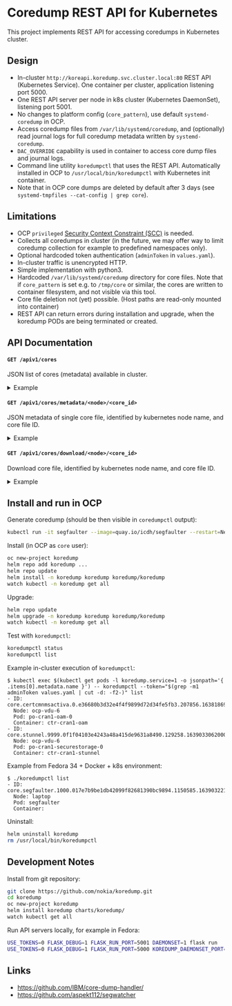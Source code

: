 # Coredump REST API for Kubernetes

This project implements REST API for accessing coredumps in Kubernetes cluster.

## Design

- In-cluster `http://koreapi.koredump.svc.cluster.local:80` REST API (Kubernetes Service).
  One container per cluster, application listening port 5000.
- One REST API server per node in k8s cluster (Kubernetes DaemonSet), listening port 5001.
- No changes to platform config (`core_pattern`), use default `systemd-coredump` in OCP.
- Access coredump files from `/var/lib/systemd/coredump`, and (optionally) read journal logs for full coredump metadata written by `systemd-coredump`.
- `DAC_OVERRIDE` capability is used in container to access core dump files and journal logs.
- Command line utility `koredumpctl` that uses the REST API. Automatically installed in OCP to `/usr/local/bin/koredumpctl` with Kubernetes init container.
- Note that in OCP core dumps are deleted by default after 3 days (see `systemd-tmpfiles --cat-config | grep core`).

## Limitations

- OCP `privileged` [Security Context Constraint (SCC)](https://docs.openshift.com/container-platform/4.9/authentication/managing-security-context-constraints.html) is needed.
- Collects all coredumps in cluster (in the future, we may offer way to limit coredump collection for example to predefined namespaces only).
- Optional hardcoded token authentication (`adminToken` in `values.yaml`).
- In-cluster traffic is unencrypted HTTP.
- Simple implementation with python3.
- Hardcoded `/var/lib/systemd/coredump` directory for core files.
  Note that if `core_pattern` is set e.g. to `/tmp/core` or similar, the cores are written to container filesystem, and not visible via this tool.
- Core file deletion not (yet) possible. (Host paths are read-only mounted into container)
- REST API can return errors during installation and upgrade, when the koredump PODs are being terminated or created.

## API Documentation

#### `GET /apiv1/cores`

JSON list of cores (metadata) available in cluster.

<details>
<summary>Example</summary>
<pre>
bash-5.1$ curl -fsS koreapi/apiv1/cores | jq
[
  {
    "ARCH": "x86_64",
    "COREDUMP_CMDLINE": "/usr/bin/example -a -b -c",
    "COREDUMP_COMM": "example",
    ...
    "COREDUMP_SIGNAL": 24,
    "COREDUMP_SIGNAL_NAME": "SIGXCPU",
    "container": "ctr-ns1-example",
    "id": "core.example.9999.f1c1b6957ac9436d9113a86c8c905508.141241.1642081018000000.lz4",
    "node": "ocp-example",
    "pod": "pod-ns1-example-86b5c54447-lrbz2"
  },
  {
    ...
  }
]
</pre>
</details>

#### `GET /apiv1/cores/metadata/<node>/<core_id>`

JSON metadata of single core file, identified by kubernetes node name, and core file ID.

<details>
<summary>Example</summary>
<pre>
bash-5.1$ curl -fsS koreapi/apiv1/cores/metadata/ocp-example/core.example.9999.f1c1b6957ac9436d9113a86c8c905508.141241.1642081018000000.lz4 | jq
{
  "ARCH": "x86_64
  "COREDUMP_CMDLINE": "/usr/bin/example -a -b -c",
  "COREDUMP_COMM": "example",
  ...
  "COREDUMP_SIGNAL": 24,
  "COREDUMP_SIGNAL_NAME": "SIGXCPU",
  "container": "ctr-ns1-example",
  "id": "core.example.9999.f1c1b6957ac9436d9113a86c8c905508.141241.1642081018000000.lz4",
  "node": "ocp-example",
  "pod": "pod-ns1-example-86b5c54447-lrbz2"
}
</pre>
</details>

#### `GET /apiv1/cores/download/<node>/<core_id>`

Download core file, identified by kubernetes node name, and core file ID.

<details>
<summary>Example</summary>
<pre>
bash-5.1$ curl -fvsS -O koreapi/apiv1/cores/download/ocp-example/core.example.9999.f1c1b6957ac9436d9113a86c8c905508.141241.1642081018000000.lz4
* Connected to koreapi (172.30.199.84) port 80 (#0)
> GET /apiv1/cores/download/ocp-example/core.example.9999.f1c1b6957ac9436d9113a86c8c905508.141241.1642081018000000.lz4 HTTP/1.1
> Host: koreapi
> User-Agent: curl/7.79.1
> Accept: */*
> 
* Mark bundle as not supporting multiuse
< HTTP/1.1 200 OK
< Server: gunicorn
< Date: Fri, 14 Jan 2022 05:48:11 GMT
< Connection: close
< Content-Disposition: attachment; filename=core.example.9999.f1c1b6957ac9436d9113a86c8c905508.141241.1642081018000000.lz4
< Content-Type: application/octet-stream
< Content-Length: 279816
< Last-Modified: Thu, 13 Jan 2022 12:29:50 GMT
< Cache-Control: no-cache
< 
* Closing connection 0
</pre>
</details>

## Install and run in OCP

Generate coredump (should be then visible in `coredumpctl` output):
```bash
kubectl run -it segfaulter --image=quay.io/icdh/segfaulter --restart=Never
```

Install (in OCP as `core` user):
```bash
oc new-project koredump
helm repo add koredump ...
helm repo update
helm install -n koredump koredump koredump/koredump
watch kubectl -n koredump get all
```

Upgrade:
```bash
helm repo update
helm upgrade -n koredump koredump koredump/koredump
watch kubectl -n koredump get all
```

Test with `koredumpctl`:
```bash
koredumpctl status
koredumpctl list
```

Example in-cluster execution of `koredumpctl`:
```
$ kubectl exec $(kubectl get pods -l koredump.service=1 -o jsonpath='{ .items[0].metadata.name }') -- koredumpctl --token="$(grep -m1 adminToken values.yaml | cut -d: -f2-)" list
- ID: core.certcmnmsactiva.0.e36680b3d32e4f4f9899d72d34fe5fb3.207856.1638186984000000.lz4
  Node: ocp-vdu-6
  Pod: po-cran1-oam-0
  Container: ctr-cran1-oam
- ID: core.stunnel.9999.0f1f04103e4243a48a415de9631a8490.129258.1639033062000000.lz4
  Node: ocp-vdu-6
  Pod: po-cran1-securestorage-0
  Container: ctr-cran1-stunnel
```

Example from Fedora 34 + Docker + k8s environment:
```
$ ./koredumpctl list
- ID: core.segfaulter.1000.017e7b9be1db42099f82681390bc9894.1150585.1639032219000000.zst
  Node: laptop
  Pod: segfaulter
  Container:
```

Uninstall:
```bash
helm uninstall koredump
rm /usr/local/bin/koredumpctl
```

## Development Notes

Install from git repository:
```bash
git clone https://github.com/nokia/koredump.git
cd koredump
oc new-project koredump
helm install koredump charts/koredump/
watch kubectl get all
```

Run API servers locally, for example in Fedora:
```bash
USE_TOKENS=0 FLASK_DEBUG=1 FLASK_RUN_PORT=5001 DAEMONSET=1 flask run
USE_TOKENS=0 FLASK_DEBUG=1 FLASK_RUN_PORT=5000 KOREDUMP_DAEMONSET_PORT=5001 DAEMONSET=0 FAKE_K8S=1 flask run
```

## Links

- https://github.com/IBM/core-dump-handler/
- https://github.com/aspekt112/segwatcher
